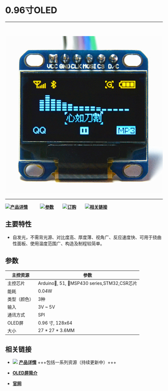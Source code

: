 # 0.96寸OLED
***
&nbsp;

<img src="img/products/display/oled/0.96_Inch/01.jpg">

* * *

![](http://heltec.cn/icon/idea.png)**[产品详情](http://www.heltec.cn/project/0-96-inch-oled-screen/)**&nbsp;&nbsp;&nbsp;&nbsp;&nbsp;&nbsp; &nbsp;&nbsp;&nbsp;![](http://heltec.cn/icon/list.png)**[参数](#参数)**&nbsp;&nbsp;&nbsp;&nbsp;&nbsp;&nbsp; ![](http://heltec.cn/icon/shop.png)**[订购](https://heltec.taobao.com/category-777108260-713176956.htm?spm=a1z10.33-c.w4010-6678898350.11.2293ae98vcbHaT&search=y&catName=OLED%C4%A3%BF%E9#bd)**&nbsp;&nbsp;&nbsp;&nbsp;&nbsp;&nbsp; ![](http://heltec.cn/icon/link.png)**[相关链接](#相关链接)**



 ## 主要特性

- 自发光，不需背光源、对比度高、厚度薄、视角广、反应速度快、可用于挠曲性面板、使用温度范围广、构造及制程较简单。




 ## 参数

| 主控资源     | 参数                                     |
| ------------ | ---------------------------------------- |
| 主控芯片     | Arduino, 51, MSP430 series,STM32,CSR芯片 |
| 能耗         | 0.04W                                    |
| 类型（颜色） | 3种                                      |
| 输入         | 3V ~ 5V                                  |
| 通讯方式     | SPI                                      |
| OLED屏       | 0.96 寸, 128x64                          |
| 大小         | 27 * 27 * 3.6MM                          |



## 相关链接

- ![](http://heltec.cn/icon/left_hand.png) **[产品详情](http://www.heltec.cn/project/0-96-inch-oled-screen/?lang=en)** +++包括一系列资源（持续更新中）+++

-  **[OLED屏简介](http://www.heltec.cn/download/OLED_Sepecification.pdf)**
-  **[官网](http://www.heltec.cn/)**

